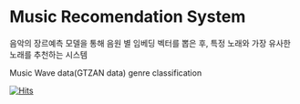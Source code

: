 # Music Recomendation System

음악의 장르예측 모델을 통해 음원 별 임베딩 벡터를 뽑은 후, 특정 노래와 가장 유사한 노래를 추천하는 시스템

Music Wave data(GTZAN data) genre classification

[![Hits](https://hits.seeyoufarm.com/api/count/incr/badge.svg?url=https%3A%2F%2Fgithub.com%2FNamsik-Yoon%2FMusic_Recomandation_System&count_bg=%2379C83D&title_bg=%23555555&icon=&icon_color=%23E7E7E7&title=hits&edge_flat=false)](https://hits.seeyoufarm.com)

